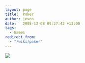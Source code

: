 ```yaml
---
layout: page
title:  Poker
author: jevon
date:   2005-12-08 09:27:42 +13:00
tags:
  - Games
redirect_from:
  - "/wiki/poker"
---
```


<img src="http://www.sports.com/casino/images/fr_table1.gif">
